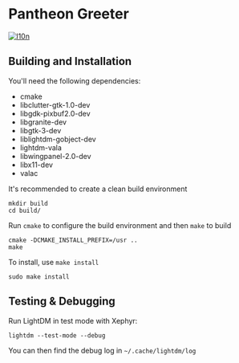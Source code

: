 # Pantheon Greeter
[![l10n](https://l10n.elementary.io/widgets/desktop/greeter/svg-badge.svg)](https://l10n.elementary.io/projects/desktop/greeter)

## Building and Installation

You'll need the following dependencies:

* cmake
* libclutter-gtk-1.0-dev
* libgdk-pixbuf2.0-dev
* libgranite-dev
* libgtk-3-dev
* liblightdm-gobject-dev
* lightdm-vala
* libwingpanel-2.0-dev
* libx11-dev
* valac

It's recommended to create a clean build environment

    mkdir build
    cd build/
    
Run `cmake` to configure the build environment and then `make` to build

    cmake -DCMAKE_INSTALL_PREFIX=/usr ..
    make
    
To install, use `make install`

    sudo make install

## Testing & Debugging

Run LightDM in test mode with Xephyr:

    lightdm --test-mode --debug

You can then find the debug log in `~/.cache/lightdm/log`
